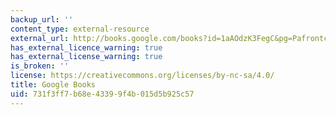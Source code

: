 ```yaml
---
backup_url: ''
content_type: external-resource
external_url: http://books.google.com/books?id=1aAOdzK3FegC&pg=Pafrontcover
has_external_licence_warning: true
has_external_license_warning: true
is_broken: ''
license: https://creativecommons.org/licenses/by-nc-sa/4.0/
title: Google Books
uid: 731f3ff7-b68e-4339-9f4b-015d5b925c57
---
```

